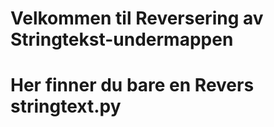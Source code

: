 # Velkommen til Reversering av Stringtekst-undermappen 
# Her finner du bare en Revers stringtext.py 
# 
